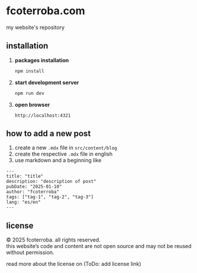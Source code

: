 # fcoterroba.com

my website's repository

## installation

1. **packages installation**
   ```bash
   npm install
   ```

2. **start development server**
   ```bash
   npm run dev
   ```

3. **open browser**
   ```
   http://localhost:4321
   ```
## how to add a new post

1. create a new `.mdx` file in `src/content/blog`
2. create the respective `.mdx` file in english
3. use markdown and a beginning like

```
---
title: "title"
description: "description of post"
pubDate: "2025-01-10"
author: "fcoterroba"
tags: ["tag-1", "tag-2", "tag-3"]
lang: "es/en"
---
```


## license

© 2025 fcoterroba. all rights reserved.  
this website’s code and content are not open source and may not be reused without permission.

read more about the license on (ToDo: add license link)